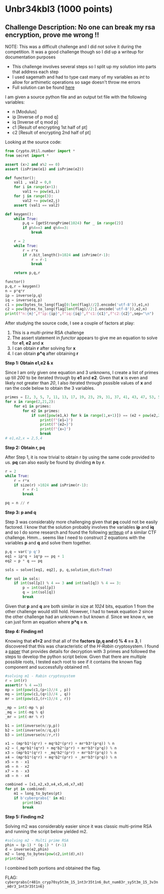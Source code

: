 # Unbr34kbl3 (1000 points)
 
## Challenge Description: No one can break my rsa encryption, prove me wrong !!

NOTE: This was a difficult challenge and I did not solve it during the competition. It was a good challenge though so I did up a writeup for documentation purposes
* This challenge involves several steps so I split up my solution into parts that address each step 
* I used sagemath and had to type cast many of my variables as *int* to allow for arthimetic operations so sage doesn't throw me errors
* Full solution can be found [here](sol.py)

I am given a source python file and an output txt file with the following variables:
* n [Modulus]
* ip [Inverse of p mod q]
* iq [Inverse of q mod p]
* c1 [Result of encrypting 1st half of pt]
* c2 [Result of encrypting 2nd half of pt]

Looking at the source code: 

```python
from Crypto.Util.number import *
from secret import *

assert (x>2 and x%2 == 0)
assert (isPrime(e1) and isPrime(e2))

def functor():
	val1 , val2 = 0,0
	for i in range(x+1):
		val1 += pow(e1,i)
	for j in range(3):
		val2 += pow(e2,j)
	assert (val1 == val2)

def keygen():
	while True:
		p,q = [getStrongPrime(1024) for _ in range(2)]
		if p%4==3 and q%4==3:
			break

	r = 2
	while True:
		r = r*x
		if r.bit_length()>1024 and isPrime(r-1):
			r = r-1
			break

	return p,q,r

functor()
p,q,r = keygen()
n = p*q*r
ip = inverse(p,q)
iq = inverse(q,p)
c1 = pow(bytes_to_long(flag[0:len(flag)//2].encode('utf-8')),e1,n)
c2 = pow(bytes_to_long(flag[len(flag)//2:].encode('utf-8')),e2,n)
print(f"n:{n}",f"ip:{ip}",f"iq:{iq}",f"c1:{c1}",f"c2:{c2}",sep="\n")
```
After studying the source code, I see a couple of factors at play:
1. This is a *multi-prime* RSA challenge
2. The assert statement in *functor* appears to give me an equation to solve for **e1**, **e2** and **x**
3. I can obtain **r** after solving for **x**
4. I can obtain **p*q** after obtaining **r**

**Step 1: Obtain e1,e2 & x**

Since I am only given one equation and 3 unknowns, I create a list of primes up till *200* to be iterated through by **e1** and **e2**. Given that **x** is even and likely not greater than *20*, I also iterated through psssible values of **x** and ran the code below to obtain the 3 variables.

```python
primes = [2, 3, 5, 7, 11, 13, 17, 19, 23, 29, 31, 37, 41, 43, 47, 53, 59, 61, 67, 71, 73, 79, 83, 89, 97, 101, 103, 107, 109, 113, 127, 131, 137, 139, 149, 151, 157, 163, 167, 173, 179, 181, 191, 193, 197, 199]
for x in range(2,21,2):
    for e1 in primes:
        for e2 in primes:
            if sum([pow(e1,k) for k in range(1,x+1)]) == (e2 + pow(e2,2)) and e1 != e2:
                print(f"{e1=}")
                print(f"{e2=}")
                print(f"{x=}")
                break
# e1,e2,x = 2,5,4
```
**Step 2: Obtain r, pq**

After Step 1, it is now trivial to obtain r by using the same code provided to us. **pq** can also easily be found by dividing **n** by **r**.

```python
r = 2
while True:
    r = r*x
    if size(r) >1024 and isPrime(r-1):
        r = r-1
        break

pq = n // r
```
**Step 3: p and q**

Step 3 was considerably more challenging given that **pq** could not be easily factored. I know that the solution probably involves the variables **ip** and **iq** and so I do some research and found the following [writeup](https://gist.github.com/hellman/8e1793771cf240740b731c2b082b1ba2) of a similar CTF challenge. Hmm... seems like I need to construct 2 equations with the variables **p** and **q** and solve them together. 

```python
p,q = var('p q') 
eq1 = ip*q + iq*p == pq + 1
eq2 = p * q == pq

sols = solve([eq1, eq2], p, q,solution_dict=True)

for sol in sols:
    if int(sol[p]) % 4 == 3 and int(sol[q]) % 4 == 3:
        p = int(sol[p])
        q = int(sol[q])
        break
```

Given that **p** and **q** are both similar in size at *1024* bits, equation 1 from the other challenge would still hold. However, I had to tweak equation 2 since the other challenge had an unknown *n* but known *d*. Since we know *n*, we can just form an equation where **p*q = n**.

**Step 4: Finding m1**

Knowing that **e1=2** and that all of the **factors (p,q and r) % 4 == 3**, I discovered that this was characteristic of the *H-Rabin* cryptosystem. I found a [paper](https://citeseerx.ist.psu.edu/viewdoc/download?doi=10.1.1.1026.7187&rep=rep1&type=pdf) that provides details for decryption with 3 primes and followed the steps to develop the python script below. Given that there are multiple possible roots, I tested each root to see if it contains the known flag component and successfully obtained m1.

```python
#solving m1 - Rabin cryptosystem
r = int(r)
assert(r % 4 ==3)
mp = int(pow(c1,(p+1)//4 , p))
mq = int(pow(c1,(q+1)//4 , q))
mr = int(pow(c1,(r+1)//4 , r))

_mp = int(-mp % p)
_mq = int(-mq % q)
_mr = int(-mr % r)

b1 = int(inverse(n//p,p))
b2 = int(inverse(n//q,q))
b3 = int(inverse(n//r,r))

x1 = (mp*b1*(q*r) + mq*b2*(p*r) + mr*b3*(p*q)) % n
x2 = (_mp*b1*(q*r) + mq*b2*(p*r) + mr*b3*(p*q)) % n
x3 = (mp*b1*(q*r) + _mq*b2*(p*r) + mr*b3*(p*q)) % n
x4 = (mp*b1*(q*r) + mq*b2*(p*r) + _mr*b3*(p*q)) % n
x5 = n - x1
x6 = n - x2
x7 = n - x3
x8 = n - x4

combined = [x1,x2,x3,x4,x5,x6,x7,x8]
for pt in combined:
	m1 = long_to_bytes(pt)
	if b'cybergrabs{' in m1:
		print(m1)
		break
```
**Step 5: Finding m2**

Solving m2 was considerably easier since it was classic multi-prime RSA and running the script below yielded m2.

```python
#solving m2 - Multi prime RSA
phin = (p-1) * (q-1) * (r-1)
d = inverse(e2,phin)
m2 = long_to_bytes(pow(c2,int(d),n))
print(m2)
```

I combined both portions and obtained the flag.

FLAG: `cybergrabs{r481n_cryp70sy5t3m_15_1nt3r35t1n6_8ut_num83r_sy5t3m_15_3v3n_m0r3_1nt3r35t1n6} `
